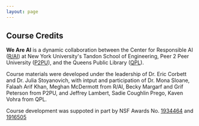 ```yaml
---
layout: page
---
```


## Course Credits

**We Are AI**  is a dynamic collaboration between the Center for Responsible AI ([R/AI](http://airesponsibly.com/)) at New York University's Tandon School of Engineering, Peer 2 Peer University ([P2PU](https://www.p2pu.org/en/)), and the Queens Public Library ([QPL](https://learningcircles.p2pu.org/en/signup/online-1699/)).
<p>
  
Course materials were developed under the leadership of Dr. Eric Corbett and Dr. Julia Stoyanovich, with intput and participation of Dr. Mona Sloane, Falaah Arif Khan, Meghan McDermott from R/AI, Becky Margarf and Grif Peterson from P2PU, and Jeffrey Lambert, Sadie Coughlin Prego, Kaven Vohra from QPL.
<p>
  
Course development was suppoted in part by NSF Awards No. [1934464](https://www.nsf.gov/awardsearch/showAward?AWD_ID=1934464) and [1916505](https://www.nsf.gov/awardsearch/showAward?AWD_ID=1916505)
